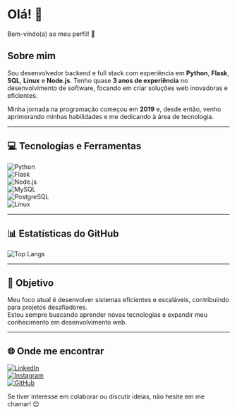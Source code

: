 # Olá! 👋  
<!-- **CauaCamp0s/CauaCamp0s** é um repositório ✨ _especial_ ✨ porque seu `README.md` (este arquivo) aparece no seu perfil do GitHub. Aqui estão algumas ideias para você começar: -->  

Bem-vindo(a) ao meu perfil! 🚀  

## Sobre mim  
Sou desenvolvedor backend e full stack com experiência em **Python**, **Flask**, **SQL**, **Linux** e **Node.js**. Tenho quase **3 anos de experiência** no desenvolvimento de software, focando em criar soluções web inovadoras e eficientes.  

Minha jornada na programação começou em **2019** e, desde então, venho aprimorando minhas habilidades e me dedicando à área de tecnologia.  

---

## 💻 Tecnologias e Ferramentas  
![Python](https://img.shields.io/badge/Python-3776AB?style=for-the-badge&logo=python&logoColor=white)  
![Flask](https://img.shields.io/badge/Flask-000000?style=for-the-badge&logo=flask&logoColor=white)  
![Node.js](https://img.shields.io/badge/Node.js-43853D?style=for-the-badge&logo=node.js&logoColor=white)  
![MySQL](https://img.shields.io/badge/MySQL-00000F?style=for-the-badge&logo=mysql&logoColor=white)  
![PostgreSQL](https://img.shields.io/badge/PostgreSQL-316192?style=for-the-badge&logo=postgresql&logoColor=white)  
![Linux](https://img.shields.io/badge/Linux-FCC624?style=for-the-badge&logo=linux&logoColor=black)  

---

## 📊 Estatísticas do GitHub  
![Top Langs](https://github-readme-stats.vercel.app/api/top-langs/?username=CauaCamp0s&hide_progress=true)

---

## 🎯 Objetivo  
Meu foco atual é desenvolver sistemas eficientes e escaláveis, contribuindo para projetos desafiadores.  
Estou sempre buscando aprender novas tecnologias e expandir meu conhecimento em desenvolvimento web.  

---

## 🌐 Onde me encontrar  
[![LinkedIn](https://img.shields.io/badge/LinkedIn-0077B5?style=for-the-badge&logo=linkedin&logoColor=white)](https://www.linkedin.com/in/cauacampos/)  
[![Instagram](https://img.shields.io/badge/Instagram-E4405F?style=for-the-badge&logo=instagram&logoColor=white)](https://www.instagram.com/cauacampos._/)  
[![GitHub](https://img.shields.io/badge/GitHub-181717?style=for-the-badge&logo=github&logoColor=white)](https://github.com/CauaCamp0s)  

Se tiver interesse em colaborar ou discutir ideias, não hesite em me chamar! 😊  
